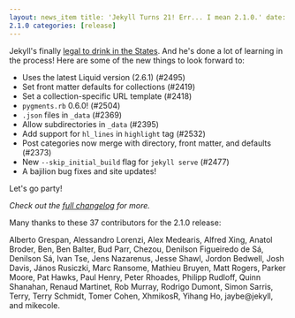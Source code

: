 ```yaml
---
layout: news_item title: 'Jekyll Turns 21! Err... I mean 2.1.0.' date: 2014-06-28 17:26:59 -0400 author: parkr version:
2.1.0 categories: [release]
---
```


Jekyll's finally [legal to drink in the States](http://en.wikipedia.org/wiki/Legal_drinking_age). And he's done a lot of
learning in the process! Here are some of the new things to look forward to:

- Uses the latest Liquid version (2.6.1) (#2495)
- Set front matter defaults for collections (#2419)
- Set a collection-specific URL template (#2418)
- `pygments.rb` 0.6.0! (#2504)
- `.json` files in `_data` (#2369)
- Allow subdirectories in `_data` (#2395)
- Add support for `hl_lines` in `highlight` tag (#2532)
- Post categories now merge with directory, front matter, and defaults (#2373)
- New `--skip_initial_build` flag for `jekyll serve` (#2477)
- A bajilion bug fixes and site updates!

Let's go party!

*Check out the [full changelog](/docs/history/#v2-1-0) for more.*

Many thanks to these 37 contributors for the 2.1.0 release:

Alberto Grespan, Alessandro Lorenzi, Alex Medearis, Alfred Xing, Anatol Broder, Ben, Ben Balter, Bud Parr, Chezou,
Denilson Figueiredo de Sá, Denilson Sá, Ivan Tse, Jens Nazarenus, Jesse Shawl, Jordon Bedwell, Josh Davis, János
Rusiczki, Marc Ransome, Mathieu Bruyen, Matt Rogers, Parker Moore, Pat Hawks, Paul Henry, Peter Rhoades, Philipp
Rudloff, Quinn Shanahan, Renaud Martinet, Rob Murray, Rodrigo Dumont, Simon Sarris, Terry, Terry Schmidt, Tomer Cohen,
XhmikosR, Yihang Ho, jaybe@jekyll, and mikecole.

